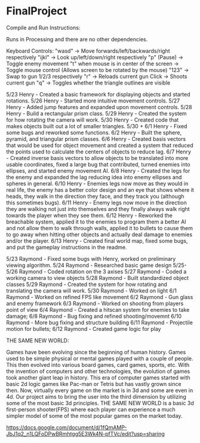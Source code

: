 # FinalProject

Compile and Run Instructions:

Runs in Processing and there are no other dependencies.

Keyboard Controls:
"wasd" -> Move forwards/left/backwards/right respectively
"ijkl" -> Look up/left/down/right respectively
"p" (Pause) -> Toggle enemy movement
"t" when mouse is in center of the screen -> Toggle mouse control (Allows screen to be rotated by the mouse)
"123" -> Swap to gun 1/2/3 respectively
"r" -> Reloads current gun
Click -> Shoots current gun
"q" -> Toggles whether the triangle outlines are visible

5/23 Henry - Created a basic framework for displaying objects and started rotations.
5/26 Henry - Started more intuitive movement controls.
5/27 Henry - Added jump features and expanded upon movement controls.
5/28 Henry - Build a rectangular prism class.
5/29 Henry - Created the system for how rotating the camera will work.
5/30 Henry - Created code that makes objects built out a lot of smaller triangles.
5/30 + 6/1 Henry - Fixed some bugs and reworked some functions.
6/2 Henry - Built the sphere, pyramid, and triangular prism classes.
6/6 Henry - Created basis vectors that would be used for object movement and created a system that reduced the points used to calculate the centers of objects to reduce lag.
6/7 Henry - Created inverse basis vectors to allow objects to be translated into more usable coordinates, fixed a large bug that contributed, turned enemies into ellipses, and started enemy movement AI.
6/8 Henry - Created the legs for the enemy and expanded the lag reducing idea into enemy ellipses and spheres in general.
6/10 Henry - Enemies legs now move as they would in real life, the enemy has a better color design and an eye that shows where it heads, they walk in the direction they face, and they track you (although this sometimes bugs).
6/11 Henry - Enemy legs now move in the direction they are walking not just into themselves and they finally always walk right towards the player when they see them.
6/12 Henry - Reworked the breachable system, applied it to the enemies to program them a better AI and not allow them to walk through walls, applied it to bullets to cause them to go away when hitting other objects and actually deal damage to enemies and/or the player.
6/13 Henry - Created final world map, fixed some bugs, and put the gameplay instructions in the readme.

5/23 Raymond - Fixed some bugs with Henry, worked on preliminary viewing algorithm.
5/24 Raymond - Researched basic game design
5/25-5/26 Raymond - Coded rotation on the 3 axises
5/27 Raymond - Coded a working camera to view objects
5/28 Raymond - Built standardized object classes
5/29 Raymond - Created the system for how rotating and translating the camera will work.
5/30 Raymond - Worked on light
6/1 Raymond - Worked on refined FPS like movement
6/2 Raymond - Gun glass and enemy framework
6/3 Raymond - Worked on shooting from players point of view
6/4 Raymond - Created a hitscan system for enemies to take damage;
6/8 Raymond - Bug fixing and refined shooting/movemnt
6/10 Raymond - More bug fixing and structure building
6/11 Raymond - Projectile motion for bullets;
6/12 Raymond - Created game logic for play


THE SAME NEW WORLD:

Games have been evolving since the beginning of human history. Games used to be simple physical or mental games played with a couple of people. This then evolved into various board games, card games, sports, etc. With the invention of computers and other technologies, the evolution of games took another giant leap in history. This era of computer games started with basic 2d logic games like Pac-man or Tetris but has vastly grown since then. Now, virtually every game on the market is in 3d and some are even in 4d. Our project aims to bring the user into the third dimension by utilizing some of the most basic 3d principles. THE SAME NEW WORLD is a basic 3d first-person shooter(FPS) where each player can experience a much simpler model of some of the most popular games on the market today.


https://docs.google.com/document/d/1fQmAMP-JbJ1q2_n1LQFoDPwBRmhtgg5E3Wk4N-pfTVc/edit?usp=sharing
